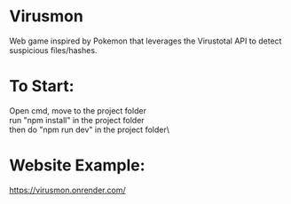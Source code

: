 # Virusmon
Web game inspired by Pokemon that leverages the Virustotal API to detect suspicious files/hashes.

# To Start:
Open cmd, move to the project folder\
run "npm install" in the project folder\
then do "npm run dev"  in the project folder\

# Website Example:
https://virusmon.onrender.com/
